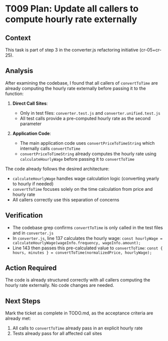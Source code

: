 # T009 Plan: Update all callers to compute hourly rate externally

## Context
This task is part of step 3 in the converter.js refactoring initiative (cr-05+cr-25).

## Analysis
After examining the codebase, I found that all callers of `convertToTime` are already computing the hourly rate externally before passing it to the function:

1. **Direct Call Sites**: 
   - Only in test files: `converter.test.js` and `converter.unified.test.js`
   - All test calls provide a pre-computed hourly rate as the second parameter

2. **Application Code**:
   - The main application code uses `convertPriceToTimeString` which internally calls `convertToTime`
   - `convertPriceToTimeString` already computes the hourly rate using `calculateHourlyWage` before passing it to `convertToTime`

The code already follows the desired architecture:
- `calculateHourlyWage` handles wage calculation logic (converting yearly to hourly if needed)
- `convertToTime` focuses solely on the time calculation from price and hourly rate
- All callers correctly use this separation of concerns

## Verification
- The codebase grep confirms `convertToTime` is only called in the test files and in `converter.js`
- In `converter.js`, line 137 calculates the hourly wage: `const hourlyWage = calculateHourlyWage(wageInfo.frequency, wageInfo.amount);`
- Line 143 then passes this pre-calculated value to `convertToTime`: `const { hours, minutes } = convertToTime(normalizedPrice, hourlyWage);`

## Action Required
The code is already structured correctly with all callers computing the hourly rate externally. No code changes are needed.

## Next Steps
Mark the ticket as complete in TODO.md, as the acceptance criteria are already met:
1. All calls to `convertToTime` already pass in an explicit hourly rate
2. Tests already pass for all affected call sites